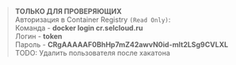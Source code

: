 > **ТОЛЬКО ДЛЯ ПРОВЕРЯЮЩИХ**  
> Авторизация в Container Registry `(Read Only)`:  
> Команда - **docker login cr.selcloud.ru**  
> Логин - **token**  
> Пароль - **CRgAAAAAF0BhHp7mZ42awvN0id-mlt2LSg9CVLXL**  
> TODO: Удалить пользователя после хакатона  
